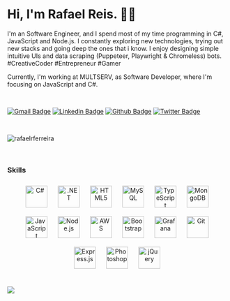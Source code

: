 <h1>Hi, I'm Rafael Reis. 👋😄</h1>

I'm an Software Engineer, and I spend most of my time programming in C#, JavaScript and Node.js. I constantly exploring new technologies, trying out new stacks and going deep the ones that i know. I enjoy designing simple intuitive UIs and data scraping (Puppeteer, Playwright & Chromeless) bots. #CreativeCoder #Entrepreneur #Gamer 

Currently, I'm working at MULTSERV, as Software Developer, where I'm focusing on JavaScript and C#. 

<br />

[![Gmail Badge](https://img.shields.io/badge/-rafaelrferreira@gmail.com-c14438?style=flat&logo=Gmail&logoColor=white&link=mailto:rafaelrferreira@gmail.com)](mailto:rafaelrferreira@gmail.com) 
[![Linkedin Badge](https://img.shields.io/badge/-rafaelrferreira-0072b1?style=flat&logo=Linkedin&logoColor=white&link=https://www.linkedin.com/in/rafaelrferreira/)](https://www.linkedin.com/in/rafaelrferreira/) [![Github Badge](https://img.shields.io/badge/-rafaelrferreira-grey?style=flat&logo=github&logoColor=white&link=https://github.com/rafaelrferreira/)](https://www.github.com/rafaelrferreira/) [![Twitter Badge](https://img.shields.io/badge/-rafaelrferreira-00acee?style=flat&logo=twitter&logoColor=white&link=https://twitter.com/rafaelrferreira/)](https://www.twitter.com/rafaelrferreira/)

<br />

<p align=left> <img src=https://komarev.com/ghpvc/?username=rafaelrferreira alt=rafaelrferreira /> </p>

<br/>  



### Skills  
<div align="center">  
<img style="margin: 10px" src="https://profilinator.rishav.dev/skills-assets/csharp-original.svg" alt="C#" height="50" />  
<img style="margin: 10px" src="https://profilinator.rishav.dev/skills-assets/dot-net-original-wordmark.svg" alt=".NET" height="50" />  
<img style="margin: 10px" src="https://profilinator.rishav.dev/skills-assets/html5-original-wordmark.svg" alt="HTML5" height="50" />  
<img style="margin: 10px" src="https://profilinator.rishav.dev/skills-assets/mysql-original-wordmark.svg" alt="MySQL" height="50" />  
<img style="margin: 10px" src="https://profilinator.rishav.dev/skills-assets/typescript-original.svg" alt="TypeScript" height="50" />  
<img style="margin: 10px" src="https://profilinator.rishav.dev/skills-assets/mongodb-original-wordmark.svg" alt="MongoDB" height="50" />  
<img style="margin: 10px" src="https://profilinator.rishav.dev/skills-assets/javascript-original.svg" alt="JavaScript" height="50" />  
<img style="margin: 10px" src="https://profilinator.rishav.dev/skills-assets/nodejs-original-wordmark.svg" alt="Node.js" height="50" />  
<img style="margin: 10px" src="https://profilinator.rishav.dev/skills-assets/amazonwebservices-original-wordmark.svg" alt="AWS" height="50" />  
<img style="margin: 10px" src="https://profilinator.rishav.dev/skills-assets/bootstrap-plain.svg" alt="Bootstrap" height="50" />  
<img style="margin: 10px" src="https://profilinator.rishav.dev/skills-assets/grafana.png" alt="Grafana" height="50" />  
<img style="margin: 10px" src="https://profilinator.rishav.dev/skills-assets/git-scm-icon.svg" alt="Git" height="50" />  
<img style="margin: 10px" src="https://profilinator.rishav.dev/skills-assets/express-original-wordmark.svg" alt="Express.js" height="50" />  
<img style="margin: 10px" src="https://profilinator.rishav.dev/skills-assets/photoshop-plain.svg" alt="Photoshop" height="50" />  
<img style="margin: 10px" src="https://profilinator.rishav.dev/skills-assets/jquery.png" alt="jQuery" height="50" />  
</div>
<br />

![](https://github-profile-summary-cards.vercel.app/api/cards/profile-details?username=rafaelrferreira&theme=monokai)




